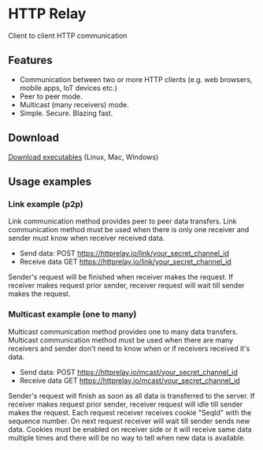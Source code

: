 # HTTP Relay
Client to client HTTP communication

## Features
- Communication between two or more HTTP clients (e.g. web browsers, mobile apps, IoT devices etc.)
- Peer to peer mode.
- Multicast (many receivers) mode.
- Simple. Secure. Blazing fast.

## Download
[Download executables](https://gitlab.com/jonas.jasas/httprelay/-/jobs/artifacts/master/browse/download?job=build:download) (Linux, Mac, Windows)

## Usage examples

### Link example (p2p)
Link communication method provides peer to peer data transfers.
Link communication method must be used when there is only one receiver and sender must know when receiver received data.

- Send data: POST https://httprelay.io/link/your_secret_channel_id
- Receive data GET https://httprelay.io/link/your_secret_channel_id

Sender's request will be finished when receiver makes the request.
If receiver makes request prior sender, receiver request will wait till sender makes the request.

### Multicast example (one to many)
Multicast communication method provides one to many data transfers.
Multicast communication method must be used when there are many receivers and sender don't need to know when or if receivers received it's data.

- Send data: POST https://httprelay.io/mcast/your_secret_channel_id
- Receive data GET https://httprelay.io/mcast/your_secret_channel_id

Sender's request will finish as soon as all data is transferred to the server.
If receiver makes request prior sender, receiver request will idle till sender makes the request.
Each request receiver receives cookie "SeqId" with the sequence number.
On next request receiver will wait till sender sends new data.
Cookies must be enabled on receiver side or it will receive same data multiple times and there will be no way to tell when new data is available.